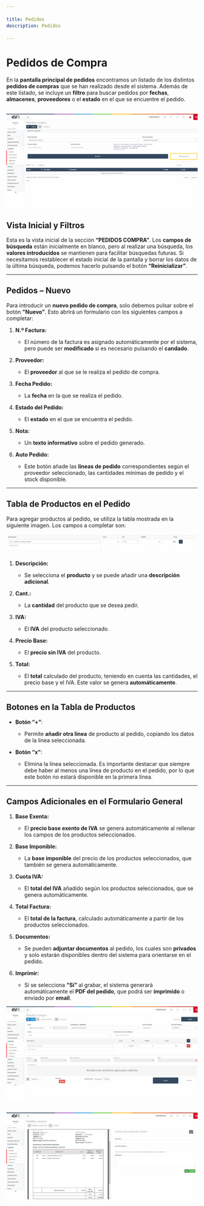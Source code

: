 ```yaml
---

title: Pedidos
description: Pedidos

---
```


# **Pedidos de Compra**

En la **pantalla principal de pedidos** encontramos un listado de los distintos **pedidos de compras** que se han realizado desde el sistema. Además de este listado, se incluye un **filtro** para buscar pedidos por **fechas**, **almacenes**, **proveedores** o el **estado** en el que se encuentre el pedido.

![](../../../assets/primerafactura/ped1.png)
---

## **Vista Inicial y Filtros**

Esta es la vista inicial de la sección **“PEDIDOS COMPRA”**. Los **campos de búsqueda** están inicialmente en blanco, pero al realizar una búsqueda, los **valores introducidos** se mantienen para facilitar búsquedas futuras. Si necesitamos restablecer el estado inicial de la pantalla y borrar los datos de la última búsqueda, podemos hacerlo pulsando el botón **“Reinicializar”**.

---

## **Pedidos – Nuevo**

Para introducir un **nuevo pedido de compra**, solo debemos pulsar sobre el botón **"Nuevo"**. Esto abrirá un formulario con los siguientes campos a completar:

1. **N.º Factura:**  
   - El número de la factura es asignado automáticamente por el sistema, pero puede ser **modificado** si es necesario pulsando el **candado**.

2. **Proveedor:**  
   - El **proveedor** al que se le realiza el pedido de compra.

3. **Fecha Pedido:**  
   - La **fecha** en la que se realiza el pedido.

4. **Estado del Pedido:**  
   - El **estado** en el que se encuentra el pedido.

5. **Nota:**  
   - Un **texto informativo** sobre el pedido generado.

6. **Auto Pedido:**  
   - Este botón añade las **líneas de pedido** correspondientes según el proveedor seleccionado, las cantidades mínimas de pedido y el stock disponible.

---

## **Tabla de Productos en el Pedido**

Para agregar productos al pedido, se utiliza la tabla mostrada en la siguiente imagen. Los campos a completar son:

![](../../../assets/primerafactura/ped2.png)

1. **Descripción:**  
   - Se selecciona el **producto** y se puede añadir una **descripción adicional**.

2. **Cant.:**  
   - La **cantidad** del producto que se desea pedir.

3. **IVA:**  
   - El **IVA** del producto seleccionado.

4. **Precio Base:**  
   - El **precio sin IVA** del producto.

5. **Total:**  
   - El **total** calculado del producto, teniendo en cuenta las cantidades, el precio base y el IVA. Este valor se genera **automáticamente**.

---

## **Botones en la Tabla de Productos**

- **Botón “+”**:  
  - Permite **añadir otra línea** de producto al pedido, copiando los datos de la línea seleccionada.

- **Botón “x”**:  
  - Elimina la línea seleccionada. Es importante destacar que siempre debe haber al menos una línea de producto en el pedido, por lo que este botón no estará disponible en la primera línea.

---

## **Campos Adicionales en el Formulario General**

1. **Base Exenta:**  
   - El **precio base exento de IVA** se genera automáticamente al rellenar los campos de los productos seleccionados.

2. **Base Imponible:**  
   - La **base imponible** del precio de los productos seleccionados, que también se genera automáticamente.

3. **Cuota IVA:**  
   - El **total del IVA** añadido según los productos seleccionados, que se genera automáticamente.

4. **Total Factura:**  
   - El **total de la factura**, calculado automáticamente a partir de los productos seleccionados.

5. **Documentos:**  
   - Se pueden **adjuntar documentos** al pedido, los cuales son **privados** y solo estarán disponibles dentro del sistema para orientarse en el pedido.

6. **Imprimir:**  
   - Si se selecciona **“Sí”** al grabar, el sistema generará automáticamente el **PDF del pedido**, que podrá ser **imprimido** o enviado por **email**.

![](../../../assets/primerafactura/ped3.png)

![](../../../assets/primerafactura/ped4.png)
---